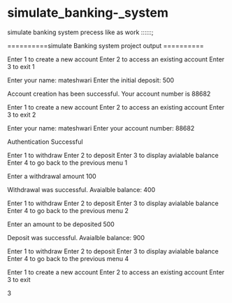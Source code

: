# simulate_banking-_system
simulate banking system precess  like as work ::::::;

>>> 
==========simulate Banking system project  output  ==========

Enter 1 to create a new account
Enter 2 to access an existing account
Enter 3 to exit
1


Enter your name: 
mateshwari
Enter the initial deposit: 
500

Account creation has been successful. Your account number is  88682



Enter 1 to create a new account
Enter 2 to access an existing account
Enter 3 to exit
2


Enter your name: 
mateshwari
Enter your account number: 
88682

Authentication Successful



Enter 1 to withdraw
Enter 2 to deposit
Enter 3 to display  avialable balance
Enter 4 to go back to the previous menu
1


Enter a withdrawal amount
100

Withdrawal was successful.
Avaialble balance:  400



Enter 1 to withdraw
Enter 2 to deposit
Enter 3 to display avialable balance
Enter 4 to go back to the previous menu
2


Enter an amount to be deposited
500

Deposit was successful.
Avaialble balance:  900



Enter 1 to withdraw
Enter 2 to deposit
Enter 3 to display avialable balance
Enter 4 to go back to the previous menu
4


Enter 1 to create a new account
Enter 2 to access an existing account
Enter 3 to exit
 
3
